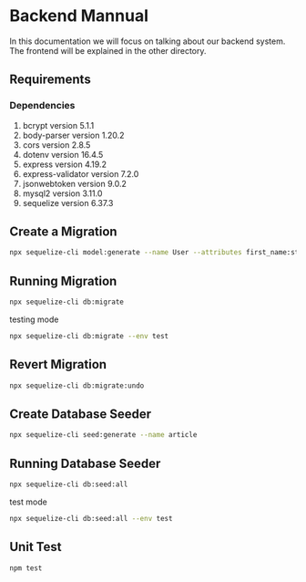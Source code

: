 # Backend Mannual

In this documentation we will focus on talking about our backend system. The frontend will be explained in the other directory.

## Requirements

### Dependencies

1. bcrypt version 5.1.1
2. body-parser version 1.20.2
3. cors version 2.8.5
4. dotenv version 16.4.5
5. express version 4.19.2
6. express-validator version 7.2.0
7. jsonwebtoken version 9.0.2
8. mysql2 version 3.11.0
9. sequelize version 6.37.3

## Create a Migration

```bash
npx sequelize-cli model:generate --name User --attributes first_name:string,last_name:string,email:string,membership_type:string,password:string,created_at:datetime,updated_at:datetime,deleted_at:datetime
```

## Running Migration

```bash
npx sequelize-cli db:migrate
```

testing mode

```bash
npx sequelize-cli db:migrate --env test
```

## Revert Migration

```bash
npx sequelize-cli db:migrate:undo
```

## Create Database Seeder

```bash
npx sequelize-cli seed:generate --name article
```

## Running Database Seeder

```bash
npx sequelize-cli db:seed:all
```

test mode

```bash
npx sequelize-cli db:seed:all --env test
```

## Unit Test

```bash
npm test
```
